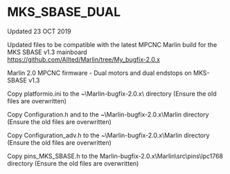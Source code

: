 # MKS_SBASE_DUAL
Updated 23 OCT 2019

Updated files to be compatible with the latest MPCNC Marlin build for the MKS SBASE v1.3 mainboard
https://github.com/Allted/Marlin/tree/My_bugfix-2.0.x

Marlin 2.0 MPCNC firmware - Dual motors and dual endstops on MKS-SBASE v1.3

Copy platformio.ini to the ~\Marlin-bugfix-2.0.x\ directory (Ensure the old files are overwritten)

Copy Configuration.h and to the ~\Marlin-bugfix-2.0.x\Marlin directory (Ensure the old files are overwritten) 

Copy Configuration_adv.h to the ~\Marlin-bugfix-2.0.x\Marlin directory (Ensure the old files are overwritten)

Copy pins_MKS_SBASE.h to the Marlin-bugfix-2.0.x\Marlin\src\pins\lpc1768 directory (Ensure the old files are overwritten)
